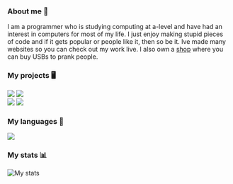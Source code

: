 ### About me 👋
I am a programmer who is studying computing at a-level and have had an interest in computers for most of my life. 
I just enjoy making stupid pieces of code and if it gets popular or people like it, then so be it. 
Ive made many websites so you can check out my work live. I also own a [shop](https://nexin.store/) where you can buy USBs to prank people.

### My projects 🖥️
<a href="https://github.com/NexInfinite/discordBotHelp"><img src="https://github-readme-stats.vercel.app/api/pin/?username=NexInfinite&repo=DiscordBotHelp&show_owner=true&theme=radical&hide_border=true"></a>
<a href="https://github.com/NexInfinite/redpandapics"><img src="https://github-readme-stats.vercel.app/api/pin/?username=NexInfinite&repo=redpandapics&show_owner=true&theme=radical&hide_border=true"></a>
<br>
<a href="https://github.com/NexInfinite/angry-gamer"><img src="https://github-readme-stats.vercel.app/api/pin/?username=NexInfinite&repo=angry-gamer&show_owner=true&theme=radical&hide_border=true"></a>
<a href="https://github.com/NexInfinite/not-a-furry-bot"><img src="https://github-readme-stats.vercel.app/api/pin/?username=NexInfinite&repo=not-a-furry-bot&show_owner=true&theme=radical&hide_border=true"></a>
<br>


### My languages 👀
<img src="https://github-readme-stats.vercel.app/api/top-langs/?username=nexinfinite&show_icons=true&hide_border=false&theme=radical&hide_border=true">

### My stats 📊
<img src="https://github-readme-stats.vercel.app/api?username=NexInfinite&show_icons=true&hide_border=false&theme=radical&hide_border=true" alt="My stats">


